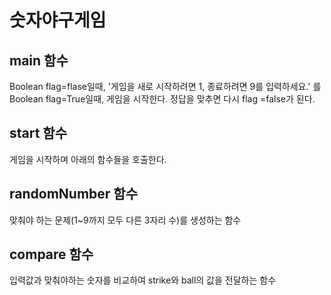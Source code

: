 # 숫자야구게임

## main 함수
Boolean flag=flase일때, '게임을 새로 시작하려면 1, 종료하려면 9를 입력하세요.' 를 
Boolean flag=True일때, 게임을 시작한다.
정답을 맞추면 다시 flag =false가 된다.

## start 함수
게임을 시작하며 아래의 함수들을 호출한다.

## randomNumber 함수
맞춰야 하는 문제(1~9까지 모두 다른 3자리 수)를 생성하는 함수

## compare 함수
입력값과 맞춰야하는 숫자를 비교하여 strike와 ball의 값을 전달하는 함수

